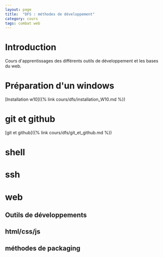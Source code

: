 ```yaml
---
layout: page
title:  "DFS : méthodes de développement"
category: cours
tags: combat web
---
```


# Introduction

Cours d'apprentissages des différents outils de développement et les bases du web.

# Préparation d'un windows

  [Installation w10]({% link cours/dfs/installation_W10.md %})

# git et github

  [git et github]({% link cours/dfs/git_et_github.md %})

# shell

# ssh 

# web

## Outils de développements


## html/css/js

## méthodes de packaging

